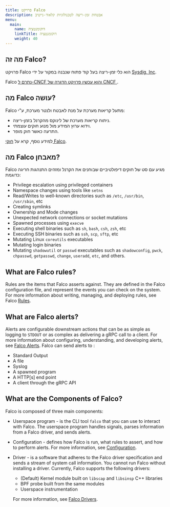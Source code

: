 ```yaml
---
title: פרויקט Falco
description: אבטחת זמן-ריצה לטכנולוגיות קלאוד-נייטיב
menu:
  main:
    name: דוקומנטציה
    linkTitle: דוקומנטציה
    weight: 40
---
```


## מה זה Falco?

פרויקט
Falco
הוא כלי זמן-ריצה בעל קוד פתוח שנבנה במקור על ידי [Sysdig, Inc](https://sysdig.com).

Falco
[
נתרם ל-CNCF
והוא עכשיו פרויקט הדגרה של CNCF
](https://www.cncf.io/blog/2020/01/08/toc-votes-to-move-falco-into-cncf-incubator/).

## מה Falco עושה?

Falco 
מתעל קריאות מערכת על מנת לאבטח ולנטר מערכת, ע"י:
- ניתוח קריאות מערכת של לינוקס מהקרנל בזמן-ריצה.
- וידוא ערוץ המידע מול מנוע חוקים עוצמתי.
- התרעה כאשר חוק מופר.

 למידע נוסף, קרא על 
 [חוקי Falco](rules).

## מה Falco מאבחן?

Falco מגיע עם סט של חוקים דיפולטיביים שבוחנים את הקרנל ומזהים התנהגות חריגה כדוגמת:

 - Privilege escalation using privileged containers
 - Namespace changes using tools like `setns`
 - Read/Writes to well-known directories such as `/etc`, `/usr/bin`, `/usr/sbin`, etc
 - Creating symlinks
 - Ownership and Mode changes
 - Unexpected network connections or socket mutations
 - Spawned processes using `execve`
 - Executing shell binaries such as `sh`, `bash`, `csh`, `zsh`, etc
 - Executing SSH binaries such as `ssh`, `scp`, `sftp`, etc
 - Mutating Linux `coreutils` executables
 - Mutating login binaries
 - Mutating `shadowutil` or `passwd` executables such as `shadowconfig`, `pwck`, `chpasswd`, `getpasswd`, `change`, `useradd`, `etc`, and others.


## What are Falco rules?

Rules are the items that Falco asserts against. They are defined in the Falco configuration file, and represent the events you can check on the system. For more information about writing, managing, and deploying rules, see Falco [Rules](rules).

## What are Falco alerts?

Alerts are configurable downstream actions that can be as simple as logging to `STDOUT` or as complex as delivering a gRPC call to a client. For more information about configuring, understanding, and developing alerts, see [Falco Alerts](alerts). Falco can send alerts to :

- Standard Output
- A file
- Syslog
- A spawned program
- A HTTP[s] end point
- A client through the gRPC API


## What are the Components of Falco?

Falco is composed of three main components:

 - Userspace program - is the CLI tool `falco` that you can use to interact with Falco. The userspace program handles signals, parses information from a Falco driver, and sends alerts.

 - Configuration - defines how Falco is run, what rules to assert, and how to perform alerts. For more information, see [Configuration](configuration).

 - Driver - is a software that adheres to the Falco driver specification and sends a stream of system call information. You cannot run Falco without installing a driver.
Currently, Falco supports the following drivers:

    - (Default) Kernel module built on `libscap` and `libsinsp` C++ libraries
    - BPF probe built from the same modules
    - Userspace instrumentation

    For more information, see [Falco Drivers](/docs/event-sources/drivers/).



